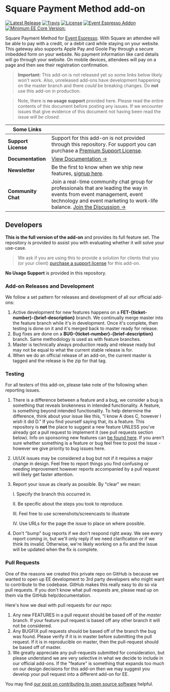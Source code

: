 Square Payment Method add-on
=========

[![Latest Release](https://img.shields.io/github/tag/eventespresso/eea-square-gateway.svg?style=flat&label=Latest%20Release)](https://github.com/eventespresso/eea-square-gateway/releases)
[![Travis](https://travis-ci.org/eventespresso/eea-square-gateway.svg?branch=master)](https://travis-ci.org/eventespresso/eea-square-gateway)
[![License](https://img.shields.io/badge/License-GPLv2-blue.svg?style=flat)](https://www.gnu.org/licenses/gpl-2.0.html)
[![Event Espresso Addon](https://img.shields.io/badge/Addon%20For-Event%20Espresso-blue.svg)](https://github.com/eventespresso/event-espresso-core)
[![Minimum EE Core Version:](https://img.shields.io/badge/Minimum%20EE%20core%20ver-4.10.20.p-red.svg)](https://github.com/eventespresso/event-espresso-core/releases/tag/4.10.20.p)

Square Payment Method for [Event Espresso](https://github.com/eventespresso/event-espresso-core). With Square an attendee will be able to pay with a credit, or a debit card while staying on your website. This gateway also supports Apple Pay and Goole Pay through a secure imbedded form on your website. No payment information like card details will go through your website. On mobile devices, attendees will pay on a page and then see their registration confirmation.


>**Important:** This add-on is not released yet so some links below likely won't work. Also, unreleased add-ons have development happening on the master branch and there *could* be breaking changes. Do **not** use this add-on in production. 

> Note, there is **no usage support** provided here. Please read the entire contents of this document before posting any issues. If we encounter issues that give evidence of this document not having been read the issue _will be closed_.

| **Some Links**|     |
|---- | --- |
**Support License** | Support for this add-on is not provided through this repository. For support you can purchase a [Premium Support License](https://eventespresso.com/product/eea-square-gateway?ee_ver=ee4&utm_source=github&utm_medium=link&utm_campaign=ee_addon_description_readme&utm_content=premium+support+license). 
**Documentation** | [View Documentation →](https://eventespresso.com/wiki/eea-square-gateway?utm_source=github&utm_medium=link&utm_campaign=ee_addon_description_readme&utm_content=view+addon+documentation)
**Newsletter** | Be the first to know when we ship new features, [signup here](https://eventespresso.com/newsletter/).
**Community Chat** | Join a real-time community chat group for professionals that are leading the way in events from event management, event technology and event marketing to work-life balance. [Join the Discussion →](https://eventsmart.com/contact/community-chat/?utm_source=github&utm_medium=link&utm_campaign=ee_addon_description_read_me&utm_content=community+chat)

## Developers
**This is the full version of the add-on** and provides its full feature set. The repository is provided to assist you with evaluating whether it will solve your use-case.
> We ask if you are using this to provide a solution for clients that you (or your client) [purchase a support license](https://eventespresso.com/product/eea-square-gateway?ee_ver=ee4&utm_source=github&utm_medium=link&utm_campaign=ee_addon_description_readme&utm_content=premium+support+license) for this add-on.

**No Usage Support** is provided in this repository.

### Add-on Releases and Development
We follow a set pattern for releases and development of all our official add-ons:
1. Active development for new features happens on a **FET-{ticket-number}-{brief-description}** branch. We continually merge master into the feature branch while it's in development. Once it's complete, then testing is done on it and it's merged back to master ready for release.
2. Bug fixes are done on a **BUG-{ticket-number}-{brief-description}** branch. Same methodology is used as with feature branches.
3. Master is technically always production ready and release ready but may not be equal to what the current stable release is for.
4. When we do an official release of an add-on, the current master is tagged and the release is the zip for that tag.

### Testing
For all testers of this add-on, please take note of the following when reporting issues.
1. There is a difference between a feature and a bug, we consider a bug is something that reveals brokenness in intended functionality. A feature, is something beyond intended functionality. To help determine the difference, think about your issue like this, "I know A does C, however I *wish* it did D." If you find yourself saying that, its a feature. This repository is **not** the place to suggest a new feature UNLESS you've already got a pull request to implement it (see pull requests section below). Info on sponsoring new features can [be found here](https://eventespresso.com/rich-features/sponsor-new-features/). If you aren't sure whether something is a feature or bug feel free to post the issue - however we give priority to bug issues here.
2. UI/UX issues may be considered a bug but not if it requires a major change in design. Feel free to report things you find confusing or needing improvement however reports accompanied by a pull request will likely get faster attention.
3. Report your issue as clearly as possible. By "clear" we mean:

    I. Specify the branch this occurred in.

    II. Be specific about the steps you took to reproduce.

    III. Feel free to use screenshots/screencasts to illustrate

    IV. Use URLs for the page the issue to place on where possible.

4. Don't "bump" bug reports if we don't respond right away. We see every report coming in, but we'll only reply if we need clarification or if we think its invalid. Otherwise, we're likely working on a fix and the issue will be updated when the fix is complete.

### Pull Requests
One of the reasons we created this private repo on GitHub is because we wanted to open up EE development to 3rd party developers who might want to contribute to the codebase. GitHub makes this really easy to do so via pull requests. If you don't know what pull requests are, please read up on them via the GitHub help/documentation.

Here's how we deal with pull requests for our repo:

1. Any new FEATURES in a pull request should be based off of the *master* branch. If your feature pull request is based off any other branch it will not be considered.
2. Any BUGFIX pull requests should be based off of the branch the bug was found. Please verify if it is in master before submitting the pull request. If it is in reproducible on master, then the pull-request should be based off of master.
3. We greatly appreciate any pull-requests submitted for consideration, but please understand we are very selective in what we decide to include in our official add-ons. If the "feature" is something that expands too much on our design decisions for this add-on then we may suggest you develop your pull request into a different add-on for EE.


You may find [our post on contributing to open source software](https://eventespresso.com/2017/02/5-tips-for-contributing-to-open-source-software-like-event-espresso/) helpful.
